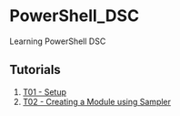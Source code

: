 # PowerShell_DSC
Learning PowerShell DSC


## Tutorials

1. [T01 - Setup](./Tutorials/T01/ReadMe.md)
2. [T02 - Creating a Module using Sampler](./Tutorials/T02/ReadMe.md)

